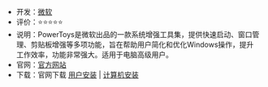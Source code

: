 - 开发：[微软](https://learn.microsoft.com/zh-cn/windows/powertoys/install#installing-with-windows-executable-file-via-github)
- 评价：⭐⭐⭐⭐⭐
- 说明：PowerToys是微软出品的一款系统增强工具集，提供快速启动、窗口管理、剪贴板增强等多项功能，旨在帮助用户简化和优化Windows操作，提升工作效率，功能非常强大。适用于电脑高级用户。
- 官网：[官方网站](https://github.com/microsoft/PowerToys/releases/tag/v0.80.0) 
- 下载：官网下载 [用户安装](https://github.com/microsoft/PowerToys/releases/download/v0.80.0/PowerToysUserSetup-0.80.0-x64.exe) | [计算机安装](https://github.com/microsoft/PowerToys/releases/download/v0.80.0/PowerToysSetup-0.80.0-x64.exe)
